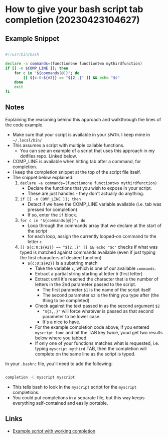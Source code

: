 # How to give your bash script tab completion (20230423104627)

## Example Snippet
```bash

#!/usr/bin/bash

declare -a commands=(functionone functiontwo mythirdfunction)
if [[ -n $COMP_LINE ]]; then
    for c in "${commands[@]}"; do
        [[ ${c:0:${#2}} == "${2,,}" ]] && echo "$c"
    done
    exit
fi

```

## Notes
Explaining the reasoning behind this approach and walkthrough the lines of the code example.

- Make sure that your script is available in your `$PATH`. I keep mine in `~/.local/bin/`
- This assumes a script with multiple callable functions.
    - You can see an example of a script that uses this approach in my dotfiles repo. Linked below.
- COMP_LINE is available when hitting tab after a command, for completion.
- I keep the completion snippet at the top of the script file itself.
- The snippet below explained:
    1. `declare -a commands=(functionone functiontwo mythirdfunction)`
        - Declare the functions that you wish to expose in your script.
        - These are just handles - they don't actually do anything.
    2. `if [[ -n COMP_LINE ]]; then`
        - Detect if we have the COMP_LINE variable available (i.e. tab was pressed for completion)
        - If so, enter the `if` block.
    3. `for c in "${commands[@]}"; do`
        - Loop through the commands array that we declare at the start of the script
        - for each loop, assign the currently looped-on command to the letter `c`
    4. `[[ ${c:0:${#2}} == "${2,,}" ]] && echo "$c"` checks if what was typed is matched against commands available (even if just typing the first characters of desired function)
        - `${c:0:${#2}}` is a substring match
            - Take the variable `c`, which is one of our available `commands`.
            - Extract a partial string starting at letter `0` (first letter)
            - Extract until it's reached the character that is the number of letters in the 2nd parameter passed to the script.
                - The first parameter `$1` is the name of the script itself
                - The second parameter `$2` is the thing you type after (the thing to be completed)
            - Check against the text passed in as the second argument `$2`
                - `"${2,,}"` will force whatever is passed as that second parameter to be lower case.
                - It's a nice to have.
            - For the example completion code above, if you entered `myscript func` and hit the TAB key twice, youd get two results below where you tabbed. 
            - If only one of your functions matches what is requested, i.e. typing `myscript mythird` TAB, then the completion will complete on the same line as the script is typed.


In your `.bashrc` file, you'll need to add the following: 
```bash

completion -C myscript myscript

```
- This tells bash to look in the `myscript` script for the `myscript` completions.
- You could put completions in a separate file, but this way keeps everything self-contained and easily portable.

## Links
- [Example script with working completion](https://github.com/davidpeach/.dotfiles/blob/main/bin/.local/bin/zet)

